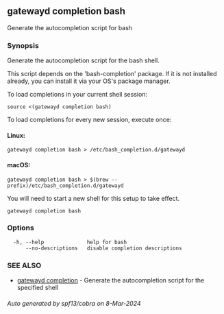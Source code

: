 ## gatewayd completion bash

Generate the autocompletion script for bash

### Synopsis

Generate the autocompletion script for the bash shell.

This script depends on the 'bash-completion' package.
If it is not installed already, you can install it via your OS's package manager.

To load completions in your current shell session:

	source <(gatewayd completion bash)

To load completions for every new session, execute once:

#### Linux:

	gatewayd completion bash > /etc/bash_completion.d/gatewayd

#### macOS:

	gatewayd completion bash > $(brew --prefix)/etc/bash_completion.d/gatewayd

You will need to start a new shell for this setup to take effect.


```
gatewayd completion bash
```

### Options

```
  -h, --help              help for bash
      --no-descriptions   disable completion descriptions
```

### SEE ALSO

* [gatewayd completion](gatewayd_completion.md)	 - Generate the autocompletion script for the specified shell

###### Auto generated by spf13/cobra on 8-Mar-2024
